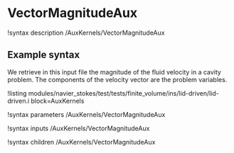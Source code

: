 # VectorMagnitudeAux

!syntax description /AuxKernels/VectorMagnitudeAux

## Example syntax

We retrieve in this input file the magnitude of the fluid velocity in
a cavity problem. The components of the velocity vector are the problem variables.

!listing modules/navier_stokes/test/tests/finite_volume/ins/lid-driven/lid-driven.i block=AuxKernels

!syntax parameters /AuxKernels/VectorMagnitudeAux

!syntax inputs /AuxKernels/VectorMagnitudeAux

!syntax children /AuxKernels/VectorMagnitudeAux
